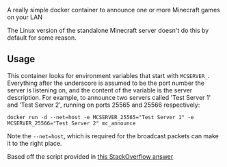 A really simple docker container to announce one or more Minecraft games on your LAN

The Linux version of the standalone Minecraft server doesn't do this by default for some reason.

## Usage

This container looks for environment variables that start with `MCSERVER_`. Everything after the underscore is assumed to be the port number the server is listening on, and the content of the variable is the server description. For example, to announce two servers called 'Test Server 1' and 'Test Server 2', running on ports 25565 and 25566 respectively:

`docker run -d --net=host -e MCSERVER_25565="Test Server 1" -e MCSERVER_25566="Test Server 2" mc_announce`

Note the `--net=host`, which is required for the broadcast packets can make it to the right place.

Based off the script provided in [this StackOverflow answer](http://gaming.stackexchange.com/a/238680)
